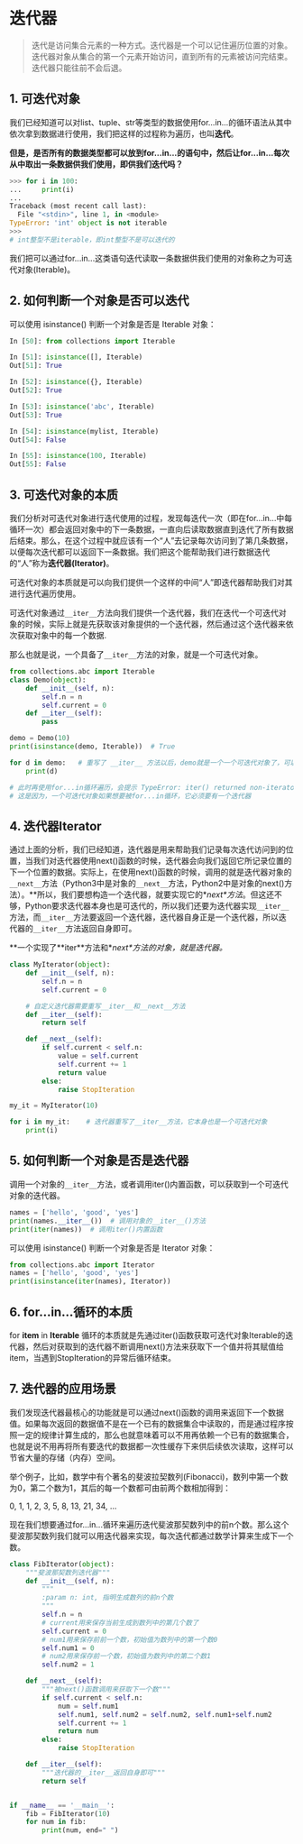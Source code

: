 # 迭代器

> 迭代是访问集合元素的一种方式。迭代器是一个可以记住遍历位置的对象。迭代器对象从集合的第一个元素开始访问，直到所有的元素被访问完结束。迭代器只能往前不会后退。

## 1. 可迭代对象

我们已经知道可以对list、tuple、str等类型的数据使用for...in...的循环语法从其中依次拿到数据进行使用，我们把这样的过程称为遍历，也叫**迭代**。

**但是，是否所有的数据类型都可以放到for...in...的语句中，然后让for...in...每次从中取出一条数据供我们使用，即供我们迭代吗？**

```python
>>> for i in 100:
...     print(i)
...
Traceback (most recent call last):
  File "<stdin>", line 1, in <module>
TypeError: 'int' object is not iterable
>>>
# int整型不是iterable，即int整型不是可以迭代的
```

我们把可以通过for...in...这类语句迭代读取一条数据供我们使用的对象称之为可迭代对象(Iterable)。

## 2. 如何判断一个对象是否可以迭代

可以使用 isinstance() 判断一个对象是否是 Iterable 对象：

```python
In [50]: from collections import Iterable

In [51]: isinstance([], Iterable)
Out[51]: True

In [52]: isinstance({}, Iterable)
Out[52]: True

In [53]: isinstance('abc', Iterable)
Out[53]: True

In [54]: isinstance(mylist, Iterable)
Out[54]: False

In [55]: isinstance(100, Iterable)
Out[55]: False
```



## 3. 可迭代对象的本质

我们分析对可迭代对象进行迭代使用的过程，发现每迭代一次（即在for...in...中每循环一次）都会返回对象中的下一条数据，一直向后读取数据直到迭代了所有数据后结束。那么，在这个过程中就应该有一个“人”去记录每次访问到了第几条数据，以便每次迭代都可以返回下一条数据。我们把这个能帮助我们进行数据迭代的“人”称为**迭代器(Iterator)**。

可迭代对象的本质就是可以向我们提供一个这样的中间“人”即迭代器帮助我们对其进行迭代遍历使用。

可迭代对象通过`__iter__`方法向我们提供一个迭代器，我们在迭代一个可迭代对象的时候，实际上就是先获取该对象提供的一个迭代器，然后通过这个迭代器来依次获取对象中的每一个数据.

那么也就是说，一个具备了`__iter__`方法的对象，就是一个可迭代对象。

```python
from collections.abc import Iterable
class Demo(object):
    def __init__(self, n):
        self.n = n
        self.current = 0
    def __iter__(self):
        pass

demo = Demo(10)
print(isinstance(demo, Iterable))  # True

for d in demo:   # 重写了 __iter__ 方法以后，demo就是一个一个可迭代对象了，可以放在for...in的后面
    print(d)

# 此时再使用for...in循环遍历，会提示 TypeError: iter() returned non-iterator of type 'NoneType'
# 这是因为，一个可迭代对象如果想要被for...in循环，它必须要有一个迭代器
```



## 4. 迭代器Iterator

通过上面的分析，我们已经知道，迭代器是用来帮助我们记录每次迭代访问到的位置，当我们对迭代器使用next()函数的时候，迭代器会向我们返回它所记录位置的下一个位置的数据。实际上，在使用next()函数的时候，调用的就是迭代器对象的`__next__`方法（Python3中是对象的`__next__`方法，Python2中是对象的next()方法）。**所以，我们要想构造一个迭代器，就要实现它的\**next\**方法**。但这还不够，Python要求迭代器本身也是可迭代的，所以我们还要为迭代器实现`__iter__`方法，而`__iter__`方法要返回一个迭代器，迭代器自身正是一个迭代器，所以迭代器的`__iter__`方法返回自身即可。

**一个实现了\**iter\**方法和\**next\**方法的对象，就是迭代器。**

```python
class MyIterator(object):
    def __init__(self, n):
        self.n = n
        self.current = 0

    # 自定义迭代器需要重写__iter__和__next__方法
    def __iter__(self):
        return self

    def __next__(self):
        if self.current < self.n:
            value = self.current
            self.current += 1
            return value
        else:
            raise StopIteration

my_it = MyIterator(10)

for i in my_it:    # 迭代器重写了__iter__方法，它本身也是一个可迭代对象
    print(i)
```



## 5. 如何判断一个对象是否是迭代器

调用一个对象的`__iter__`方法，或者调用iter()内置函数，可以获取到一个可迭代对象的迭代器。

```python
names = ['hello', 'good', 'yes']
print(names.__iter__())  # 调用对象的__iter__()方法
print(iter(names))  # 调用iter()内置函数
```

可以使用 isinstance() 判断一个对象是否是 Iterator 对象：

```python
from collections.abc import Iterator
names = ['hello', 'good', 'yes']
print(isinstance(iter(names), Iterator))
```



## 6. for...in...循环的本质

for **item** in **Iterable** 循环的本质就是先通过iter()函数获取可迭代对象Iterable的迭代器，然后对获取到的迭代器不断调用next()方法来获取下一个值并将其赋值给item，当遇到StopIteration的异常后循环结束。

## 7. 迭代器的应用场景

我们发现迭代器最核心的功能就是可以通过next()函数的调用来返回下一个数据值。如果每次返回的数据值不是在一个已有的数据集合中读取的，而是通过程序按照一定的规律计算生成的，那么也就意味着可以不用再依赖一个已有的数据集合，也就是说不用再将所有要迭代的数据都一次性缓存下来供后续依次读取，这样可以节省大量的存储（内存）空间。

举个例子，比如，数学中有个著名的斐波拉契数列(Fibonacci)，数列中第一个数为0，第二个数为1，其后的每一个数都可由前两个数相加得到：

0, 1, 1, 2, 3, 5, 8, 13, 21, 34, ...

现在我们想要通过for...in...循环来遍历迭代斐波那契数列中的前n个数。那么这个斐波那契数列我们就可以用迭代器来实现，每次迭代都通过数学计算来生成下一个数。

```python
class FibIterator(object):
    """斐波那契数列迭代器"""
    def __init__(self, n):
        """
        :param n: int, 指明生成数列的前n个数
        """
        self.n = n
        # current用来保存当前生成到数列中的第几个数了
        self.current = 0
        # num1用来保存前前一个数，初始值为数列中的第一个数0
        self.num1 = 0
        # num2用来保存前一个数，初始值为数列中的第二个数1
        self.num2 = 1

    def __next__(self):
        """被next()函数调用来获取下一个数"""
        if self.current < self.n:
            num = self.num1
            self.num1, self.num2 = self.num2, self.num1+self.num2
            self.current += 1
            return num
        else:
            raise StopIteration

    def __iter__(self):
        """迭代器的__iter__返回自身即可"""
        return self


if __name__ == '__main__':
    fib = FibIterator(10)
    for num in fib:
        print(num, end=" ")
```

